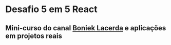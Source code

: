 # Desafio 5 em 5 React
## Mini-curso do canal <a href='https://www.youtube.com/playlist?list=PL_kvSTSEFm2CwHCtvTk0llGDvM0L2jx3O'>Boniek Lacerda</a> e aplicações em projetos reais
